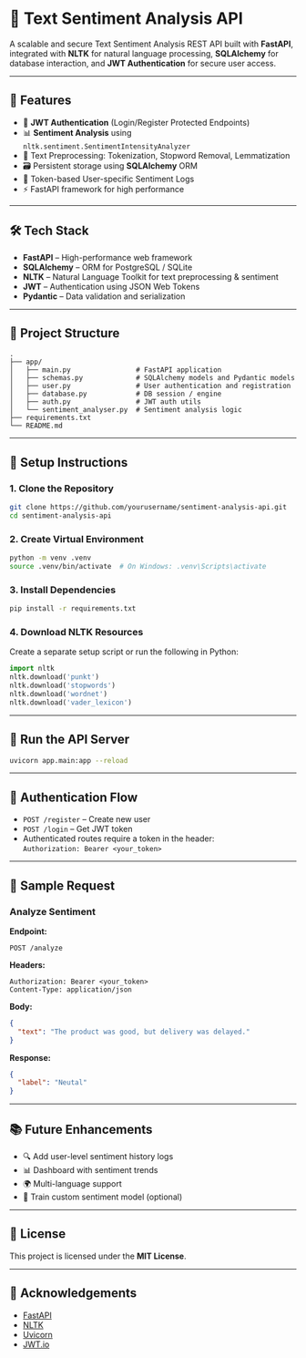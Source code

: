
# 🧠 Text Sentiment Analysis API

A scalable and secure Text Sentiment Analysis REST API built with **FastAPI**, integrated with **NLTK** for natural language processing, **SQLAlchemy** for database interaction, and **JWT Authentication** for secure user access.

---

## 🚀 Features

- 🔐 **JWT Authentication** (Login/Register Protected Endpoints)  
- 📊 **Sentiment Analysis** using `nltk.sentiment.SentimentIntensityAnalyzer`  
- 🧹 Text Preprocessing: Tokenization, Stopword Removal, Lemmatization  
- 🗃️ Persistent storage using **SQLAlchemy** ORM  
- 🧪 Token-based User-specific Sentiment Logs  
- ⚡ FastAPI framework for high performance  

---

## 🛠️ Tech Stack

- **FastAPI** – High-performance web framework  
- **SQLAlchemy** – ORM for PostgreSQL / SQLite  
- **NLTK** – Natural Language Toolkit for text preprocessing & sentiment  
- **JWT** – Authentication using JSON Web Tokens  
- **Pydantic** – Data validation and serialization  

---

## 📁 Project Structure

```
.
├── app/
│   ├── main.py                # FastAPI application
│   ├── schemas.py             # SQLAlchemy models and Pydantic models
│   ├── user.py                # User authentication and registration
│   ├── database.py            # DB session / engine
│   ├── auth.py                # JWT auth utils
│   └── sentiment_analyser.py  # Sentiment analysis logic
├── requirements.txt
└── README.md
```

---

## 🔧 Setup Instructions

### 1. Clone the Repository

```bash
git clone https://github.com/yourusername/sentiment-analysis-api.git
cd sentiment-analysis-api
```

### 2. Create Virtual Environment

```bash
python -m venv .venv
source .venv/bin/activate  # On Windows: .venv\Scripts\activate
```

### 3. Install Dependencies

```bash
pip install -r requirements.txt
```

### 4. Download NLTK Resources

Create a separate setup script or run the following in Python:

```python
import nltk
nltk.download('punkt')
nltk.download('stopwords')
nltk.download('wordnet')
nltk.download('vader_lexicon')
```

---

## 🧪 Run the API Server

```bash
uvicorn app.main:app --reload
```

---

## 🔑 Authentication Flow

- `POST /register` – Create new user  
- `POST /login` – Get JWT token  
- Authenticated routes require a token in the header:  
  `Authorization: Bearer <your_token>`  

---

## 📝 Sample Request

### Analyze Sentiment

**Endpoint:**

```http
POST /analyze
```

**Headers:**

```http
Authorization: Bearer <your_token>
Content-Type: application/json
```

**Body:**

```json
{
  "text": "The product was good, but delivery was delayed."
}
```

**Response:**

```json
{
  "label": "Neutal"
}
```

---

## 📚 Future Enhancements

- 🔍 Add user-level sentiment history logs  
- 📊 Dashboard with sentiment trends  
- 🌍 Multi-language support  
- 🧠 Train custom sentiment model (optional)  

---

## 📜 License

This project is licensed under the **MIT License**.

---

## 🙌 Acknowledgements

- [FastAPI](https://fastapi.tiangolo.com/)  
- [NLTK](https://www.nltk.org/)  
- [Uvicorn](https://www.uvicorn.org/)  
- [JWT.io](https://jwt.io/)
